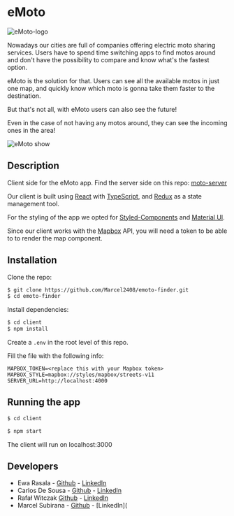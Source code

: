 # eMoto

![eMoto-logo](https://github.com/Marcel2408/emoto-finder/blob/main/client/src/assets/readme/ecooltraLogo.png)

Nowadays our cities are full of companies offering electric moto sharing services. Users have to spend time switching apps to find motos around and don't have the possibility to compare and know what's the fastest option. 

eMoto is the solution for that. Users can see all the available motos in just one map, and quickly know which moto is gonna take them faster to the destination.

But that's not all, with eMoto users can also see the future! 

Even in the case of not having any motos around, they can see the incoming ones in the area!

![eMoto show](https://github.com/Marcel2408/emoto-finder/blob/main/client/src/assets/readme/eMoto-show.png)

## Description

Client side for the eMoto app. Find the server side on this repo: [moto-server](https://github.com/EwaRas/moto-server) 

Our client is built using [React](https://reactjs.org/) with [TypeScript](https://www.typescriptlang.org/), and [Redux](https://redux.js.org/) as a state management tool.

For the styling of the app we opted for [Styled-Components](https://styled-components.com/) and [Material UI](https://material-ui.com/).

Since our client works with the [Mapbox](https://www.mapbox.com/) API, you will need a token to be able to  to render the map component.

## Installation

Clone the repo:

```bash
$ git clone https://github.com/Marcel2408/emoto-finder.git
$ cd emoto-finder
```

Install dependencies:

```bash
$ cd client
$ npm install
```
Create a ```.env``` in the root level of this repo.

Fill the file with the following info:
```
MAPBOX_TOKEN=<replace this with your Mapbox token>
MAPBOX_STYLE=mapbox://styles/mapbox/streets-v11
SERVER_URL=http://localhost:4000
```

## Running the app

```bash
$ cd client
```

```bash
$ npm start
```

The client will run on localhost:3000

## Developers

- Ewa Rasala - [Github](https://github.com/ewaras) - [LinkedIn](https://www.linkedin.com/in/ewa-rasala)
- Carlos De Sousa - [Github](https://github.com/carlosdsv) - [LinkedIn](https://www.linkedin.com/in/carlosdsv/)
- Rafał Witczak [Github](https://github.com/rafwit/) - [LinkedIn](https://www.linkedin.com/in/rafalwitczak/)
- Marcel Subirana - [Github](https://github.com/marcel2408) - [LinkedIn](